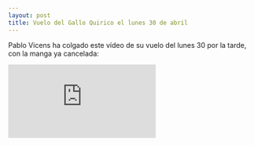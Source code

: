 ```yaml
---
layout: post
title: Vuelo del Gallo Quirico el lunes 30 de abril
---
```


Pablo Vicens ha colgado este vídeo de su vuelo del lunes 30 por la tarde, con la manga ya cancelada:

<iframe src="http://www.youtube.com/embed/6IIY2IfV5Kc" frameborder="0" allowfullscreen="allowfullscreen">
</iframe>

